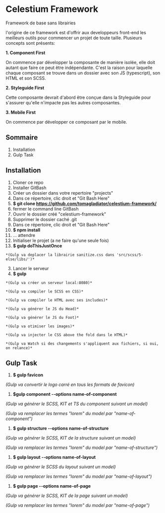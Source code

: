 # Celestium Framework
Framework de base sans librairies

l'origine de ce framework est d'offrir aux developpeurs front-end les meilleurs outils pour commencer un projet de toute taille.
Plusieurs concepts sont présents:

**1. Component First**

On commence par développer la composante de manière isolée, elle doit autant que faire ce peut être indépendante.
C'est la raison pour laquelle chaque composant se trouve dans un dossier avec son JS (typescript), son HTML et son SCSS.

**2. Styleguide First**

Cette composante devrait d'abord être conçue dans la Styleguide pour s'assurer qu'elle n'impacte pas les autres composantes.

**3. Mobile First**

On commence par développer ce composant par le mobile.

## Sommaire
1. Installation
2. Gulp Task

## Installation
1. Cloner ce repo
  1.  Installer GitBash
  2.  Créer un dossier dans votre repertoire "projects"
  3.  Dans ce répertoire, clic droit et "Git Bash Here"
  4.  **$ git clone https://github.com/tomagladiator/celestium-framework/**
  5.  fermer le command line GitBash
  6.  Ouvrir le dossier créé "celestium-framework"
  7.  Supprimer le dossier caché .git
  8.  Dans ce répertoire, clic droit et "Git Bash Here"
  9.  **$ npm install**
  10.  ... attendre
2. Initialiser le projet (a ne faire qu'une seule fois)
  1. **$ gulp doThisJustOnce**

    *(Gulp va deplacer la librairie sanitize.css dans 'src/scss/5-else/libs/')*

3. Lancer le serveur
  1. **$ gulp**

    *(Gulp va créer un serveur local:8080)*

    *(Gulp va compiler le SCSS en CSS)*

    *(Gulp va compiler le HTML avec ses includes)*

    *(Gulp va générer le JS du Head)*

    *(Gulp va générer le JS du Foot)*

    *(Gulp va otimiser les images)*

    *(Gulp va injecter le CSS above the fold dans le HTML)*

    *(Gulp va Watch si des changements s'appliquent aux fichiers, si oui, on relance)*

## Gulp Task

1. **$ gulp favicon**

  *(Gulp va convertir le logo carré en tous les formats de favicon)*

1. **$gulp component --options name-of-component**

  *(Gulp va générer le SCSS, KIT et TS du component suivant un model)*

  *(Gulp va remplacer les termes "lorem" du model par "name-of-component")*

1. **$ gulp structure --options name-of-structure**

  *(Gulp va générer le SCSS, KIT de la structure suivant un model)*

  *(Gulp va remplacer les termes "lorem" du model par "name-of-structure")*

1. **$ gulp layout --options name-of-layout**

  *(Gulp va générer le SCSS du layout suivant un model)*

  *(Gulp va remplacer les termes "lorem" du model par "name-of-layout")*

1. **$ gulp page --options name-of-page**

  *(Gulp va générer le SCSS, KIT de la page suivant un model)*

  *(Gulp va remplacer les termes "lorem" du model par "name-of-page")*

